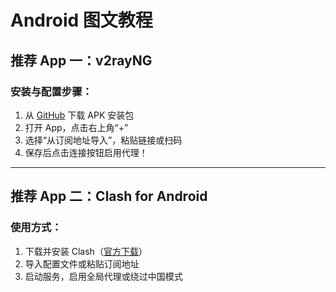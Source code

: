 # Android 图文教程

## 推荐 App 一：v2rayNG

### 安装与配置步骤：

1. 从 [GitHub](https://github.com/2dust/v2rayNG/releases) 下载 APK 安装包
2. 打开 App，点击右上角“+”
3. 选择“从订阅地址导入”，粘贴链接或扫码
4. 保存后点击连接按钮启用代理！

---

## 推荐 App 二：Clash for Android

### 使用方式：

1. 下载并安装 Clash（[官方下载](https://github.com/Kr328/ClashForAndroid/releases)）
2. 导入配置文件或粘贴订阅地址
3. 启动服务，启用全局代理或绕过中国模式
